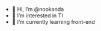 - 👋 Hi, I’m @nookanda
- 👀 I’m interested in TI
- 🌱 I’m currently learning front-end 

<!---
nookanda/nookanda is a ✨ special ✨ repository because its `README.md` (this file) appears on your GitHub profile.
You can click the Preview link to take a look at your changes.
--->
